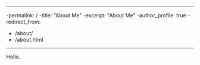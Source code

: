 ----
 -permalink: /
 -title: "About Me"
 -excerpt: "About Me"
 -author_profile: true
 -redirect_from: 
 - /about/
 - /about.html
 ----
 
 Hello.
